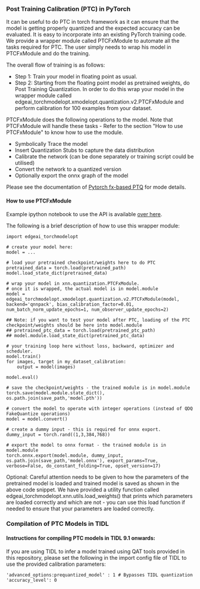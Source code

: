 ### Post Training Calibration (PTC) in PyTorch

It can be useful to do PTC in torch framework as it can ensure that the model is getting properly quantized and the expected accuracy can be evaluated. It is easy to incorporate into an existing PyTorch training code. We provide a wrapper module called PTCFxModule to automate all the tasks required for PTC. The user simply needs to wrap his model in PTCFxModule and do the training.

The overall flow of training is as follows:<br>
- Step 1: Train your model in floating point as usual.<br>
- Step 2: Starting from the floating point model as pretrained weights, do Post Training Quantization. In order to do this wrap your model in the wrapper module called  edgeai_torchmodelopt.xmodelopt.quantization.v2.PTCFxModule and perform calibration for 100 examples from your dataset.<br>

PTCFxModule does the following operations to the model. Note that PTCFxModule will handle these tasks - Refer to the section "How to use  PTCFxModule" to know how to use the module.<br>
- Symbolically Trace the model
- Insert Quantization Stubs to capture the data distribution
- Calibrate the network (can be done separately or training script could be utilised)
- Convert the network to a quantized version
- Optionally export the onnx graph of the model


Please see the documentation of [Pytorch fx-based PTQ](https://pytorch.org/tutorials/prototype/fx_graph_mode_ptq_static.html) for mode details.


#### How to use  PTCFxModule
Example ipython notebook to use the API is available [over here](../../../../../example_notebooks/quantization_ptc.ipynb).

The following is a brief description of how to use this wrapper module: 
```
import edgeai_torchmodelopt

# create your model here:
model = ...

# load your pretrained checkpoint/weights here to do PTC
pretrained_data = torch.load(pretrained_path)
model.load_state_dict(pretrained_data)

# wrap your model in xnn.quantization.PTCFxModule. 
# once it is wrapped, the actual model is in model.module
model = edgeai_torchmodelopt.xmodelopt.quantization.v2.PTCFxModule(model, backend='qnnpack', bias_calibration_factor=0.01, num_batch_norm_update_epochs=1, num_observer_update_epochs=2)

## Note: if you want to test your model after PTC, loading of the PTC checkpoint/weights should be here into model.module
## pretrained_ptc_data = torch.load(pretrained_ptc_path)
## model.module.load_state_dict(pretrained_ptc_data)

# your training loop here without loss, backward, optimizer and scheduler. 
model.train()
for images, target in my_dataset_calibration:
    output = model(images)

model.eval()

# save the checkpoint/weights - the trained module is in model.module
torch.save(model.module.state_dict(), os.path.join(save_path,'model.pth'))

# convert the model to operate with integer operations (instead of QDQ FakeQuantize operations)
model = model.convert()

# create a dummy input - this is required for onnx export.
dummy_input = torch.rand((1,3,384,768))

# export the model to onnx format - the trained module is in model.module
torch.onnx.export(model.module, dummy_input, os.path.join(save_path,'model.onnx'), export_params=True, verbose=False, do_constant_folding=True, opset_version=17)
```

Optional: Careful attention needs to be given to how the parameters of the pretrained model is loaded and trained model is saved as shown in the above code snippet. We have provided a utility function called edgeai_torchmodelopt.xnn.utils.load_weights() that prints which parameters are loaded correctly and which are not - you can use this load function if needed to ensure that your parameters are loaded correctly.


### Compilation of PTC Models in TIDL

#### Instructions for compiling PTC models in TIDL 9.1 onwards:

If you are using TIDL to infer a model trained using QAT tools provided in this repository, please set the following in the import config file of TIDL to use the provided calibration parameters: <br>
```
'advanced_options:prequantized_model' : 1 # Bypasses TIDL quantization
'accuracy_level': 0 
```

